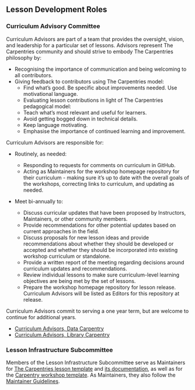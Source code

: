 ## Lesson Development Roles

### Curriculum Advisory Committee

Curriculum Advisors are part of a team that provides the oversight, vision, and leadership for a particular set of lessons. Advisors represent The Carpentries community and should strive to embody The Carpentries philosophy by:
- Recognising the importance of communication and being welcoming to all contributors.
- Giving feedback to contributors using The Carpentries model:
  - Find what’s good. Be specific about improvements needed. Use motivational language.
  - Evaluating lesson contributions in light of The Carpentries pedagogical model:
  - Teach what’s most relevant and useful for learners.
  - Avoid getting bogged down in technical details.
  - Keep language motivating. 
  - Emphasise the importance of continued learning and improvement.

Curriculum Advisors are responsible for: 

- Routinely, as needed:
  - Responding to requests for comments on curriculum in GitHub.
  - Acting as Maintainers for the workshop homepage repository for their curriculum - making sure it’s up to date with the overall 
  goals of the workshops, correcting links to curriculum, and updating as needed.

- Meet bi-annually to:
  - Discuss curricular updates that have been proposed by Instructors, Maintainers, or other community members.
  - Provide recommendations for other potential updates based on current approaches in the field.
  - Discuss proposals for new lesson ideas and provide recommendations about whether they should be developed or accepted and whether they should be incorporated into existing workshop curriculum or standalone.
  - Provide a written report of the meeting regarding decisions around curriculum updates and recommendations.
  - Review individual lessons to make sure curriculum-level learning objectives are being met by the set of lessons.
  - Prepare the workshop homepage repository for lesson release. Curriculum Advisors will be listed as Editors for this repository at release.

Curriculum Advisors commit to serving a one year term, but are welcome to continue for additional years.

* [Curriculum Advisors, Data Carpentry](https://datacarpentry.org/lesson-leadership/)
* [Curriculum Advisors, Library Carpentry](https://librarycarpentry.org/cac/)

### Lesson Infrastructure Subcommittee

Members of the Lesson Infrastructure Subcommittee serve as 
Maintainers for [The Carpentries lesson template](https://github.com/carpentries/styles) and [its documentation](https://github.com/carpentries/lesson-example), as
well as for the [Carpentry workshop template](https://github.com/carpentries/workshop-template). As Maintainers, they also 
follow the [Maintainer Guidelines](../maintainers/maintainers.html). 

